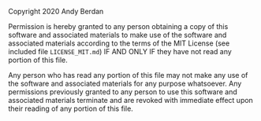 Copyright 2020 Andy Berdan

Permission is hereby granted to any person obtaining a copy of this software and associated materials to make use of the software and associated materials according to the terms of the MIT License (see included file `LICENSE_MIT.md`) IF AND ONLY IF they have not read any portion of this file.

Any person who has read any portion of this file may not make any use of the software and associated materials for any purpose whatsoever. Any permissions previously granted to any person to use this software and associated materials terminate and are revoked with immediate effect upon their reading of any portion of this file.

